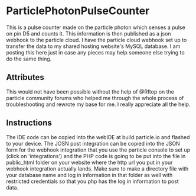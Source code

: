 # ParticlePhotonPulseCounter

This is a pulse counter made on the particle photon which senses a pulse on pin D5 and counts it. This information is then published as a json webhook to the particle cloud. I have the particle cloud webhook set up to transfer the data to my shared hosting website's MySQL database. I am posting this here just in case any pieces may help someone else trying to do the same thing.

## Attributes
This would not have been possible without the help of @Rftop on the particle community forums who helped me through the whole process of troubleshooting and rewrote my base for me. I really appreciate all the help.

## Instructions
The IDE code can be copied into the webIDE at build.particle.io and flashed to your device. The JOSN post integration can be copied into the JSON form for the webhook integration that you use the particle console to set up (click on 'integrations') and the PHP code is going to be put into the file in public_html folder on your website where the http url you put in your webhook integration actually lands. Make sure to make a directory file with your database name and log in information in that folder as well with restricted credentials so that you php has the log in information to post data.
